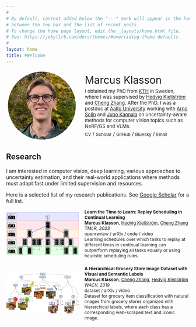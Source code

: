 ```yaml
---
#
# By default, content added below the "---" mark will appear in the home page
# between the top bar and the list of recent posts.
# To change the home page layout, edit the _layouts/home.html file.
# See: https://jekyllrb.com/docs/themes/#overriding-theme-defaults
#
layout: home
title: #Welcome
---
```



<div class="profile">
  <img src="images/marcusklasson_2024.jpg" alt="Marcus Klasson" class="profile-image">
  <div class="profile-text">
    <p class="profile-name">Marcus Klasson</p>
    <p class="profile-bio">
	  I obtained my PhD from <a href="https://www.kth.se/en" target="_blank">KTH</a> in Sweden, where I was supervised by <a href="https://www.kth.se/profile/hedvig" target="_blank">Hedvig Kjellström</a> and <a href="https://cheng-zhang.org/" target="_blank">Cheng Zhang</a>. 
      After the PhD, I was a postdoc at <a href="https://www.aalto.fi/en" target="_blank">Aalto University</a> working with <a href="https://users.aalto.fi/~asolin/" target="_blank">Arno Solin</a> and <a href="https://users.aalto.fi/~kannalj1/" target="_blank">Juho Kannala</a> on uncertainty-aware methods for computer vision topics such as NeRF/GS and VLMs. 
    </p>
    <div class="profile-links">
      <a href="https://marcusklasson.github.io/files/cv_march2024.pdf" target="_blank">CV</a> /
      <a href="https://scholar.google.com/citations?user=H9VHxP4AAAAJ&h" target="_blank">Scholar</a> /
      <a href="https://github.com/marcusklasson" target="_blank">GitHub</a> /
      <a href="https://bsky.app/profile/marcusklasson.bsky.social" target="_blank">Bluesky</a> /
      <a href="mailto:marcusklasson@hotmail.com" target="_blank">Email</a>
    </div>
  </div>
</div>

<style>
.profile {
  display: flex;
  align-items: center;
  gap: 20px;
  margin-bottom: 20px;
}

.profile-image {
  width: 186px;
  height: 186px;
  border-radius: 50%;
  border: 5px solid white;
}

.profile-text {
  max-width: 600px;
}

.profile-name {
  font-size: 28px;
  font-weight: normal;
  margin: 0;
}

.profile-bio {
  font-size: 13px;
  margin: 5px 0;
}

.profile-links a {
  margin-right: 0px;
  text-decoration: none;
  font-size: 12px;
}
</style>


## Research

I am interested in computer vision, deep learning, various approaches to uncertainty estimation, and their real-world applications where methods must adapt fast under limited supervision and resources. 

Here is a selected list of my research publications. See <a href="https://scholar.google.com/citations?user=H9VHxP4AAAAJ&h" target="_blank">Google Scholar</a> for a full list.  

<div class="publications">

  <div class="publication">
    <img src="images/publications/replayschedule_tree.png" alt="Paper 2 Image" class="publication-image">
    <div class="publication-text">
      <strong>Learn the Time to Learn: Replay Scheduling in Continual Learning</strong><br>
      <strong>Marcus Klasson</strong>, <a href="https://www.kth.se/profile/hedvig" target="_blank">Hedvig Kjellström</a>, <a href="https://cheng-zhang.org/" target="_blank">Cheng Zhang</a> <br>
      <em>TMLR, 2023</em><br>
      <div class="publication-links">
      	<a href="https://openreview.net/forum?id=Q4aAITDgdP" target="_blank">openreview</a> /
        <a href="https://arxiv.org/abs/2209.08660" target="_blank">arXiv</a> / 
        <a href="https://github.com/marcusklasson/replay_scheduling" target="_blank">code</a> / 
        <a href="https://www.youtube.com/watch?v=huCX46HqMl4" target="_blank">video</a> 
      </div>
      Learning schedules over which tasks to replay at different times in continual learning can outperform replaying all tasks equally or using heuristic scheduling rules.  
    </div>
  </div>

  <div class="publication">
    <img src="images/publications/wacv_intro.jpg" alt="Paper 2 Image" class="publication-image">
    <div class="publication-text">
      <strong>A Hierarchical Grocery Store Image Dataset with Visual and Semantic Labels</strong><br>
      <strong>Marcus Klasson</strong>, <a href="https://cheng-zhang.org/" target="_blank">Cheng Zhang</a>, <a href="https://www.kth.se/profile/hedvig" target="_blank">Hedvig Kjellström</a> <br>
      <em>WACV, 2019</em><br>
      <div class="publication-links">
        <a href="https://github.com/marcusklasson/GroceryStoreDataset" target="_blank">dataset</a> /
        <a href="https://arxiv.org/abs/1901.00711" target="_blank">arXiv</a> /  
        <a href="https://youtu.be/aTCK0OWil-A" target="_blank">video</a> 
      </div>
      Dataset for grocery item classification with natural images from grocery stores organized with hierarchical labels, where each class has a corresponding web-scraped text and iconic image.   
    </div>
  </div>

</div>

<style>
.publications {
  display: flex;
  flex-direction: column;
  gap: 20px;
}

.publication {
  display: flex;
  align-items: center;
}

.publication-image {
  width: 200px;
  height: auto;
  margin-right: 15px;
  border-radius: 5px;
}

.publication-text {
  max-width: 600px;
  font-size: 12px;
}

.publication-links a {
  margin-right: 0px;
  text-decoration: none;
}
</style>



<!-- 
I am a postdoctoral researcher at the Computer Science department of Aalto University in Finland, 
where I am supervised by Prof. [Arno Solin](https://users.aalto.fi/~asolin/) and Prof. [Juho Kannala](https://users.aalto.fi/~kannalj1/). 
My research project is on Uncertainty Quantification in Deep Vision Models and is funded by [FCAI](https://fcai.fi/). 

Before joining Aalto, I obtained my PhD at the [divison of Robotics, Perception, and Learning (RPL)](https://www.kth.se/is/rpl/) 
at KTH Royal Institute of Technology in Stockholm, Sweden, 
where I was supervised by Prof. [Hedvig Kjellström](https://www.kth.se/profile/hedvig) and Dr. [Cheng Zhang](https://cheng-zhang.org/). 
-->

<!--
<br clear="left"/>

I am a postdoctoral researcher at the Computer Science department in Aalto University, working mainly with [Arno Solin](https://users.aalto.fi/~asolin/) and [Juho Kannala](https://users.aalto.fi/~kannalj1/). 
My research project is focused on developing uncertainty-aware methods for computer vision applications and is funded by [FCAI](https://fcai.fi/). 
I am interested in 3D computer vision, deep learning, probabilistic methods for uncertainty estimation, and their real-world applications where the developed method must adapt fast under limited supervision and resources.  



I obtained my PhD from KTH Royal Institute of Technology in Sweden, 
where I was supervised by [Hedvig Kjellström](https://www.kth.se/profile/hedvig) and [Cheng Zhang](https://cheng-zhang.org/). 
My thesis was motivated from assisting visually impaired people using computer vision, where I focused on image classification of groceries and continual learning.
My PhD experience taught me to aim for formulating research questions based on real-world needs to recognize what challenges should be tackled to reach certain goals. 
-->



<!-- 
## **News**

* **2024-10-31**: Three workshop papers accepted at Neurips that are from fun projects that I am involved in: 
    * [Probabilistic Active Few-Shot Learning in Vision-Language Models](https://openreview.net/forum?id=sSX9wLMSJT&referrer=%5BAuthor%20Console%5D(%2Fgroup%3Fid%3DNeurIPS.cc%2F2024%2FWorkshop%2FBDU%2FAuthors%23your-submissions))
    * [Posterior Inferred, Now What? Streamlining Prediction in Bayesian Deep Learning](https://openreview.net/forum?id=cx9TXPTzt9&referrer=%5BAuthor%20Console%5D(%2Fgroup%3Fid%3DNeurIPS.cc%2F2024%2FWorkshop%2FBDU%2FAuthors%23your-submissions))
    * [Differentially Private Continual Learning using Pre-Trained Models](https://openreview.net/forum?id=8Xdu4IyTSP&referrer=%5BAuthor%20Console%5D(%2Fgroup%3Fid%3DNeurIPS.cc%2F2024%2FWorkshop%2FContinual_FoMo%2FAuthors%23your-submissions))


#### **News**

* **2023-02-01.** I have relocated to Helsinki in Finland and started working as a postdoc at Aalto University supervised by 
Prof. [Arno Solin](https://users.aalto.fi/~asolin/) and 
Prof. [Juho Kannala](https://users.aalto.fi/~kannalj1/).  

* **2022-11-08.** I have passed my thesis defense and obtained my PhD degree! Special thanks to my opponent Prof. Davide Bacciu; my grading committee members Prof. Serge Belongie, Prof. Per-Erik Forssén, and Prof. Nataša Sladoje; my chairperson Danica Kragic and my supervisors Prof. Hedvig Kjellström and Dr. Cheng Zhang. 
[PDF Link to thesis](https://marcusklasson.github.io/files/phdthesis_MarcusKlasson.pdf), [Slides](https://marcusklasson.github.io/files/phdthesis_slides.pdf)
-->

<!--
* **2022-10-24.** I will defend my thesis on November 8. 
The defense starts at 9.00 (Swedish time) in Room F3 at KTH Campus and will also be on [Zoom](https://kth-se.zoom.us/j/61189313070).<br> 
[PDF Link to thesis](https://marcusklasson.github.io/files/phdthesis_MarcusKlasson.pdf),
[Info about event at kth.se](https://www.kth.se/en/om/mot/kalender/fine-grained-and-continual-visual-recognition-for-assisting-visually-impaired-people-1.1199637?date=2022-11-08&orgdate=2022-11-08&length=1&orglength=1).
-->

<!--
**Summary of PhD research:**
*My PhD research has been on developing computer vision methods for assisting people with visual impairment. 
Early on, my research focused on the study of image classification for visual assistance when grocery shopping using a mobile phone. 
Here, we applied a variational autoencoder for fusing mobile phone images together with web-scraped images and text descriptions of groceries to train more accurate classifiers, compared to training with mobile phone images only. 
More recently, I have worked with replay-based continual learning motivated by mitigating catastrophic forgetting of image classifiers in user personalization scenarios. 
Our focus has been on showing the benefits of scheduling which tasks to replay at different time intervals, which is necessary in scenarios where the number of tasks exceeds the replay memory size. 
Currently, we are aiming to use reinforcement learning for learning replay scheduling policies that can generalize better than replaying all seen tasks equally.*
-->
